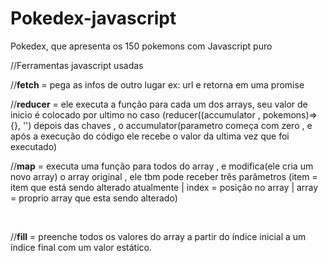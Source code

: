 # Pokedex-javascript
Pokedex, que apresenta os 150 pokemons com Javascript puro

//Ferramentas javascript usadas
<p>
//<strong>fetch</strong> = pega as infos de outro lugar ex: url e retorna em uma promise<br>
</p>
<p>
//<strong>reducer</strong> = ele executa a função para cada um dos arrays, seu valor de inicio é colocado por ultimo no caso 
(reducer((accumulator , pokemons)=>{}, '') depois das chaves , o accumulator(parametro começa com zero , e após a execução do código ele 
recebe o valor da ultima vez que foi executado)
</p>

<p>
//<strong>map</strong> = executa uma função para todos do array , e modifica(ele cria um novo array) o  array original , ele tbm pode receber três parâmetros (item = item que está sendo alterado atualmente | index = posição no array | array = proprio array que esta sendo alterado)
</p>

<br>
<p>
//<strong>fill</strong> =  preenche todos os valores do array a partir do índice inicial a um índice final com um valor estático.
</p>

